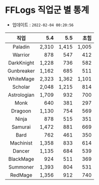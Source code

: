 # FFLogs 직업군 별 통계

- 업데이트 : `2022-02-04 00:20:56`

|직업|5.4|5.5|초힘|
|:-:|-:|-:|-:|
|Paladin|2,310|1,415|1,005|
|Warrior|878|547|412|
|DarkKnight|1,228|736|582|
|Gunbreaker|1,162|685|511|
|WhiteMage|2,323|1,362|1,101|
|Scholar|2,048|1,215|814|
|Astrologian|1,709|932|700|
|Monk|640|381|297|
|Dragoon|1,130|754|569|
|Ninja|878|515|351|
|Samurai|1,472|881|669|
|Bard|762|461|350|
|Machinist|1,358|833|614|
|Dancer|1,135|684|539|
|BlackMage|924|511|369|
|Summoner|1,393|804|531|
|RedMage|1,356|912|740|
